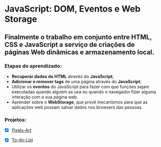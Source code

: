 # JavaScript: DOM, Eventos e Web Storage
## Finalmente o trabalho em conjunto entre HTML, CSS e JavaScript a serviço de criações de páginas Web dinâmicas e armazenamento local.

### Etapas do aprendizado:
- <b>Recuperar dados do HTML</b> através do <b>JavaScript</b>;
- <b>Adicionar e remover tags</b> de uma página através do <b>JavaScript</b>;
- Utilizar os <b>eventos</b> do JavaScript para fazer com que funções sejam executadas quando alguém as usa ou quando o navegador fizer alguma interação com a sua página web.
- Aprender sobre o <b>WebStorage</b>, que provê mecanismos para que as aplicações web possam salvar dados nos browsers das pessoas.

### Projetos:
- [x] [Pixels-Art](https://palenske.github.io/pixels-art/) 
- [x] [To-do-List](https://palenske.github.io/todo-list/)

